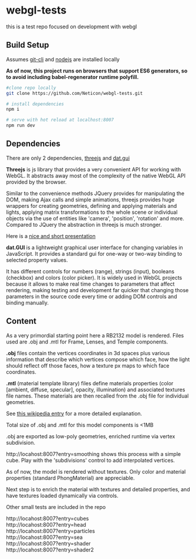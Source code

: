 # webgl-tests
this is a test repo focused on development with webgl

## Build Setup
Assumes [git-cli](https://git-scm.com/downloads) and [nodejs](https://nodejs.org/en/) are installed locally

__As of now, this project runs on browsers that support ES6 generators, so to avoid including babel-regenerator runtime polyfill.__

``` bash
#clone repo locally
git clone https://github.com/Neticon/webgl-tests.git

# install dependencies
npm i

# serve with hot reload at localhost:8007
npm run dev
```

## Dependencies

There are only 2 dependencies, [threejs](https://threejs.org/) and [dat.gui](http://workshop.chromeexperiments.com/examples/gui/#1--Basic-Usage)


**Threejs** is js library that provides a very convenient API for working with WebGL. It abstracts away most of the complexity of the native WebGL API provided by the browser. 

Similar to the convenience methods JQuery provides for manipulating the DOM, making Ajax calls and simple animations, threejs provides huge wrappers for creating geometries, defining and applying materials and lights, applying matrix transformations to the whole scene or individual objects via the use of entities like 'camera', 'position', 'rotation' and more.
Compared to JQuery the abstraction in threejs is much stronger.

Here is a [nice and short presentation](http://davidscottlyons.com/threejs-intro/#slide-0)

**dat.GUI** is a lightweight graphical user interface for changing variables in JavaScript.
It provides a standard gui for one-way or two-way binding to selected property values. 

It has different controls for numbers (range), strings (input), booleans (checkbox) and colors (color picker).
It is widely used in WebGL projects because it allows to make real time changes to parameters that affect rendering, making testing and development far quicker that changing those parameters in the source code every time or adding DOM controls and binding manually.

## Content

As a very primordial starting point here a RB2132 model is rendered.
Files used are .obj and .mtl for Frame, Lenses, and Temple components.

**.obj** files contain the vertices coordinates in 3d spaces plus various information that describe which vertices compose which face, how the light should reflect off those faces, how a texture px maps to which face coordinates.

**.mtl** (material template library) files define materials properties (color [ambient, diffuse, specular], opacity, illumination) and associated textures file names. These materials are then recalled from the .obj file for individual geometries.

See [this wikipedia entry](https://en.wikipedia.org/wiki/Wavefront_.obj_file) for a more detailed explanation.

Total size of .obj and .mtl for this model components is <1MB

.obj are exported as low-poly geometries, enriched runtime via vertex subdivision.

http://locahost:8007?entry=smoothing shows this process with a simple cube. Play with the 'subdivisions' control to add interpolated vertices.

As of now, the model is rendered without textures. Only color and material properties (standard PhongMaterial) are appreciable.

Next step is to enrich the material with textures and detailed properties, and have textures loaded dynamically via controls.

Other small tests are included in the repo

http://locahost:8007?entry=cubes
<br/>http://locahost:8007?entry=head
<br/>http://locahost:8007?entry=particles
<br/>http://locahost:8007?entry=sea
<br/>http://locahost:8007?entry=shader
<br/>http://locahost:8007?entry=shader2











